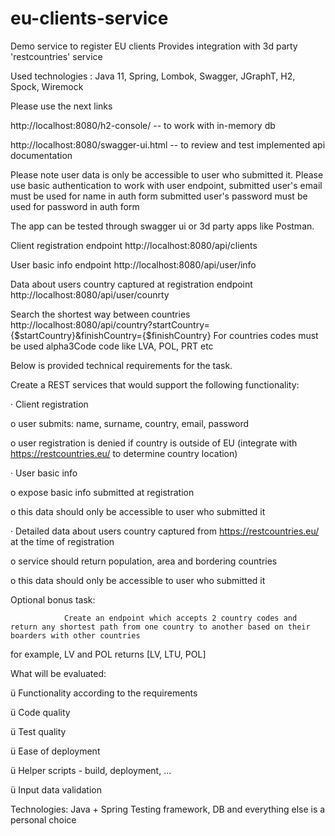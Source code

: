 # eu-clients-service
Demo service to register EU clients
Provides integration with 3d party 'restcountries' service
    
Used technologies : Java 11, Spring, Lombok, Swagger, JGraphT, H2, Spock, Wiremock

Please use the next links

http://localhost:8080/h2-console/ -- to work with in-memory db

http://localhost:8080/swagger-ui.html -- to review and test implemented api documentation

Please note user data is only be accessible to user who submitted it. 
Please use basic authentication to work with user endpoint, 
submitted user's email must be used for name in auth form
submitted user's password must be used for password in auth form

The app can be tested through swagger ui or 3d party apps like Postman. 


Client registration endpoint
http://localhost:8080/api/clients

User basic info endpoint
http://localhost:8080/api/user/info

Data about users country captured at registration endpoint 
http://localhost:8080/api/user/counrty 

Search the shortest way between countries
http://localhost:8080/api/country?startCountry={$startCountry}&finishCountry={$finishCountry}
For countries codes must be used alpha3Code code like LVA, POL, PRT etc


Below is provided technical requirements for the task.

Create a REST services that would support the following functionality:

·         Client registration

o   user submits: name, surname, country, email, password

o   user registration is denied if country is outside of EU (integrate with https://restcountries.eu/ to determine country location)

·         User basic info

o   expose basic info submitted at registration

o   this data should only be accessible to user who submitted it

·         Detailed data about users country captured from https://restcountries.eu/ at the time of registration

o   service should return population, area and bordering countries

o   this data should only be accessible to user who submitted it

 

Optional bonus task:

                Create an endpoint which accepts 2 country codes and return any shortest path from one country to another based on their boarders with other countries

for example, LV and POL returns [LV, LTU, POL]

 

What will be evaluated:

ü  Functionality according to the requirements

ü  Code quality

ü  Test quality

ü  Ease of deployment

ü  Helper scripts - build, deployment, ...

ü  Input data validation

Technologies:
Java + Spring
Testing framework, DB and everything else is a personal choice